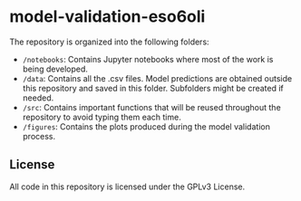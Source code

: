 # model-validation-eso6oli

The repository is organized into the following folders:

- `/notebooks`: Contains Jupyter notebooks where most of the work is being developed.
- `/data`: Contains all the .csv files. Model predictions are obtained outside this repository and saved in this folder. Subfolders might be created if needed.
- `/src`: Contains important functions that will be reused throughout the repository to avoid typing them each time.
- `/figures`: Contains the plots produced during the model validation process.

## License

All code in this repository is licensed under the GPLv3 License.
